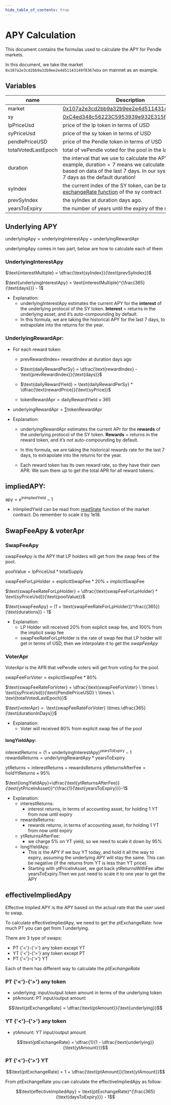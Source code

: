 ```yaml
---
hide_table_of_contents: true
---
```


# APY Calculation

This document contains the formulas used to calculate the APY for Pendle markets.

In this document, we take the market `0x107a2e3cd2bb9a32b9ee2e4d51143149f8367eba` on mainnet as an example.


## **Variables**

| name                         | Description                                                                                                                                                                                        |
| ---------------------------- | -------------------------------------------------------------------------------------------------------------------------------------------------------------------------------------------------- |
| $\text{market}$              | [0x107a2e3cd2bb9a32b9ee2e4d51143149f8367eba](https://etherscan.io/address/0x107a2e3cd2bb9a32b9ee2e4d51143149f8367eba)                                                                              |
| $\text{sy}$                  | [0xC4ed348c56223C5953939e932E315F9d72Cd83fF](https://etherscan.io/address/0xC4ed348c56223C5953939e932E315F9d72Cd83fF)                                                                              |
| $\text{lpPriceUsd}$          | price of the lp token in terms of USD                                                                                                                                                              |
| $\text{syPriceUsd}$          | price of the sy token in terms of USD                                                                                                                                                              |
| $\text{pendlePriceUSD}$      | price of the Pendle token in terms of USD                                                                                                                                                          |
| $\text{totalVotedLastEpoch}$ | total of vePendle voted for the pool in the last epoch                                                                                                                                             |
| $\text{duration}$            | the interval that we use to calculate the APY. For example, $\text{duration}=7$ means we calculate the APY based on data of the last 7 days. In our system, we use 7 days as the default duration! |
| $\text{syIndex}$             | the current index of the SY token, can be taken from [exchangeRate function](https://etherscan.io/address/0xC4ed348c56223C5953939e932E315F9d72Cd83fF#readContract#F9) of the sy contract           |
| $\text{prevSyIndex}$         | the $\text{syIndex}$ at $\text{duration}$ days ago.                                                                                                                                                |
| $\text{yearsToExpiry}$       | the number of years until the expiry of the market.                                                                                                                                                |


## Underlying APY

$\text{underlyingApy} = \text{underlyingInterestApy} + \text{underlyingRewardApr}$

$\text{underlyingApy}$ comes in two part, below are how to calculate each of them


### **UnderlyingInterestApy**
$\text{interestMultiple} = \dfrac{\text{syIndex}}{\text{prevSyIndex}}$

$\text{underlyingInterestApy} = \text{interestMultiple}^{\frac{365}{\text{days}}} - 1$

- Explanation:
    - $\text{underlyingInterestApy}$ estimates the current APY for the **interest** of the underlying protocol of the SY token. **Interest** = returns in the underlying asset, and it’s auto-compounding by default.
    - In this formula, we are taking the historical APY for the last 7 days, to extrapolate into the returns for the year.

### **UnderlyingRewardApr:**

- For each reward token:

    - $\text{prevRewardIndex} =$  $\text{rewardIndex}$ at $\text{duration}$ days ago
    - $\text{dailyRewardPerSy} = \dfrac{\text{rewardIndex} - \text{prevRewardIndex}}{\text{days}}$

    - $\text{dailyRewardYield} = \text{dailyRewardPerSy} * \dfrac{\text{rewardPrice}}{\text{syPrice}}$

    - $\text{tokenRewardApr} = \text{dailyRewardYield} \times 365$

- $\text{underlyingRewardApr} = \sum \text{tokenRewardApr}$

- Explanation:
    - $\text{underlyingRewardApr}$ estimates the current APr for the **rewards** of the underlying protocol of the SY token. **Rewards** = returns in the reward token, and it’s not auto-compounding by default.

    - In this formula, we are taking the historical rewards rate for the last 7 days, to extrapolate into the returns for the year.
    - Each reward token has its own reward rate, so they have their own APR. We sum them up to get the total APR for all reward tokens.


## **impliedAPY:**
$\text{apy} = e^{\text{lnImpliedYield}} - 1$

- $\text{lnImpliedYield}$ can be read from [readState](https://etherscan.io/address/0x107a2e3cd2bb9a32b9ee2e4d51143149f8367eba#readContract#F18) function of the market contract. Do remember to scale it by 1e18.


## **SwapFeeApy & voterApr**

### SwapFeeApy
$\text{swapFeeApy}$ is the APY that LP holders will get from the swap fees of the pool.

$\text{poolValue} = \text{lpPriceUsd} * \text{totalSupply}$

$\text{swapFeeForLpHolder} = \text{explicitSwapFee} * 20\% + \text{implicitSwapFee}$



$\text{swapFeeRateForLpHolder} = \dfrac{\text{swapFeeForLpHolder} * \text{syPriceUsd}}{\text{poolValue}}$

$\text{swapFeeApy} = (1 + \text{swapFeeRateForLpHolder})^\frac{{365}}{\text{durations}} - 1$


- Explanation:
    - LP Holder will received 20% from explicit swap fee, and 100% from the implicit swap fee
    - $\text{swapFeeRateForLpHolder}$ is the rate of swap fee that LP holder will get in terms of USD, then we interpolate it to get the $swapFeeApy$

### VoterApr
$\text{VoterApr}$ is the APR that vePendle voters will get from voting for the pool.

$\text{swapFeeForVoter} = \text{explicitSwapFee} * 80\%$

$\text{swapFeeRateForVoter} = \dfrac{\text{swapFeeForVoter} \ \times \  \text{syPriceUsd}}{\text{PendlePriceUSD} \ \times \ \text{totalVotedLastEpoch}}$

$\text{voterApr} =  \text{swapFeeRateForVoter} \times \dfrac{365}{\text{durationInDays}}$


- Explanation:
    - Voter will received 80% from explicit swap fee of the pool


#### longYieldApy:

$\text{interestReturns} = (1+\text{underlyingInterestApy})^{\text{yearsToExpiry}} - 1$
$\text{rewardsReturns} = \text{underlyingRewardApy} * \text{yearsToExpiry}$


$\text{ytReturns} = \text{interestReturns} + \text{rewardsReturns}$
$\text{ytReturnsAfterFee} = \text{holdYtReturns} \times 95\%$

$\text{longYieldApy}=\dfrac{\text{ytReturnsAfterFee}}{\text{ytPriceInAsset}}^{\frac{1}{\text{yearsToExpiry}}}-1$

- Explanation:
    - $\text{interestReturns}$:
        - interest returns, in terms of accounting asset, for holding 1 YT from now until expiry
    - $\text{rewardsReturns}$:
        - rewards returns, in terms of accounting asset, for holding 1 YT from now until expiry
    - $\text{ytReturnsAfterFee}$:
        - we charge 5% on YT yield, so we need to scale it down by 95%
    - $\text{longYieldApy}$:
        - This is the APY if we buy YT today, and hold it all the way to expiry, assuming the underlying APY will stay the same. This can be negative (if the returns from YT is less than YT price)
        - Starting with $\text{ytPriceInAsset}$, we got back $\text{ytReturnsWithFee}$ after $\text{yearsToExpiry}$.Then we just need to scale it to one year to get the APY

## $\text{effectiveImpliedApy}$
Effective Implied APY is the APY based on the actual rate that the user used to swap.

To calculate $\text{effectiveImpliedApy}$, we need to get the $\text{ptExchangeRate}$:  how much PT you can get from 1 underlying.


There are 3 type of swaps:
- PT {'<'}-{'>'} any token except YT
- YT {'<'}-{'>'} any token except PT
- PT {'<'}-{'>'} YT

Each of them has different way to calculate the $ptExchangeRate$


### PT {'<'}-{'>'} any token
- $\text{underlying}$: input/output token amount in terms of the underlying token
- $\text{ptAmount}$: PT input/output amount

$$\text{ptExchangeRate} = \dfrac{\text{ptAmount}}{\text{underlying}}$$

### YT {'<'}-{'>'} any token
- $\text{ytAmount}$: YT input/output amount

$$\text{ptExchangeRate} = \dfrac{1}{1 - \dfrac{\text{underlying}}{\text{ytAmount}}}$$


### PT {'<'}-{'>'} YT
$$\text{ptExchangeRate} = 1 + \dfrac{\text{ptAmount}}{\text{ytAmount}}$$


From $\text{ptExchangeRate}$ you can calculate the effectiveImpliedApy as follow:

$$\text{effectiveImpliedApy} = \text{ptExchangeRate}^{\frac{365}{\text{daysToExpiry}}} - 1$$
